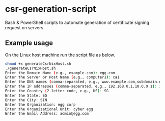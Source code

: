 # csr-generation-script
Bash &amp; PowerShell scripts to automate generation of certificate signing request on servers.

## Example usage

On the Linux host machine run the script file as below.

```bash
chmod +x generateCsrNixHost.sh
./generateCsrNixHost.sh
Enter the Domain Name (e.g., example.com): egg.com
Enter the Server or Host Name (e.g., computer1): ca1
Enter the DNS names (comma-separated, e.g., www.example.com,subdomain.example.com): ca2.egg.com
Enter the IP addresses (comma-separated, e.g., 192.168.0.1,10.0.0.1): 10.1.1.1
Enter the Country (2-letter code, e.g., US): SG
Enter the State: SG
Enter the City: SIN
Enter the Organization: egg corp
Enter the Organizational Unit: cyber egg
Enter the Email Address: admin@egg.com
```